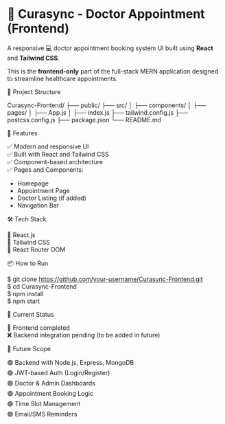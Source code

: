 # 🏥 Curasync - Doctor Appointment (Frontend)

A responsive 💻 doctor appointment booking system UI built using **React** and **Tailwind CSS**.

This is the **frontend-only** part of the full-stack MERN application designed to streamline healthcare appointments.

📁 Project Structure

Curasync-Frontend/
├── public/
├── src/
│   ├── components/
│   ├── pages/
│   ├── App.js
│   ├── index.js
├── tailwind.config.js
├── postcss.config.js
├── package.json
└── README.md

🚀 Features

✅ Modern and responsive UI  
✅ Built with React and Tailwind CSS  
✅ Component-based architecture  
✅ Pages and Components:
   - Homepage
   - Appointment Page
   - Doctor Listing (if added)
   - Navigation Bar

🛠️ Tech Stack

🔹 React.js  
🔹 Tailwind CSS  
🔹 React Router DOM

📦 How to Run

$ git clone https://github.com/your-username/Curasync-Frontend.git  
$ cd Curasync-Frontend  
$ npm install  
$ npm start

📌 Current Status

🔧 Frontend completed  
❌ Backend integration pending (to be added in future)

🧠 Future Scope

🟢 Backend with Node.js, Express, MongoDB  
🟢 JWT-based Auth (Login/Register)  
🟢 Doctor & Admin Dashboards  
🟢 Appointment Booking Logic  
🟢 Time Slot Management  
🟢 Email/SMS Reminders
